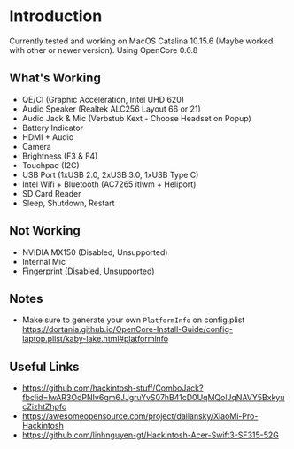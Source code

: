 # Introduction
Currently tested and working on MacOS Catalina 10.15.6 (Maybe worked with other or newer version).
Using OpenCore 0.6.8

## What's Working
- QE/CI (Graphic Acceleration, Intel UHD 620)
- Audio Speaker (Realtek ALC256 Layout 66 or 21)
- Audio Jack & Mic (Verbstub Kext - Choose Headset on Popup)
- Battery Indicator
- HDMI + Audio
- Camera
- Brightness (F3 & F4)
- Touchpad (I2C)
- USB Port (1xUSB 2.0, 2xUSB 3.0, 1xUSB Type C)
- Intel Wifi + Bluetooth (AC7265 itlwm + Heliport)
- SD Card Reader
- Sleep, Shutdown, Restart

## Not Working
- NVIDIA MX150 (Disabled, Unsupported)
- Internal Mic
- Fingerprint (Disabled, Unsupported)

## Notes
- Make sure to generate your own `PlatformInfo` on config.plist
https://dortania.github.io/OpenCore-Install-Guide/config-laptop.plist/kaby-lake.html#platforminfo

## Useful Links
- https://github.com/hackintosh-stuff/ComboJack?fbclid=IwAR3OdPNIv6gm6JJgruYvS07hB41cD0UqMQolJqNAVY5BxkyucZizhtZhpfo
- https://awesomeopensource.com/project/daliansky/XiaoMi-Pro-Hackintosh
- https://github.com/linhnguyen-gt/Hackintosh-Acer-Swift3-SF315-52G
